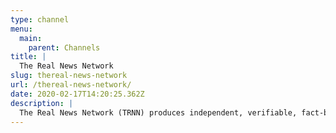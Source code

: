 ```yaml
---
type: channel
menu:
  main:
    parent: Channels
title: |
  The Real News Network
slug: thereal-news-network
url: /thereal-news-network/
date: 2020-02-17T14:20:25.362Z
description: |
  The Real News Network (TRNN) produces independent, verifiable, fact-based journalism that engages ordinary people in solving the critical problems of our times.
---
```

